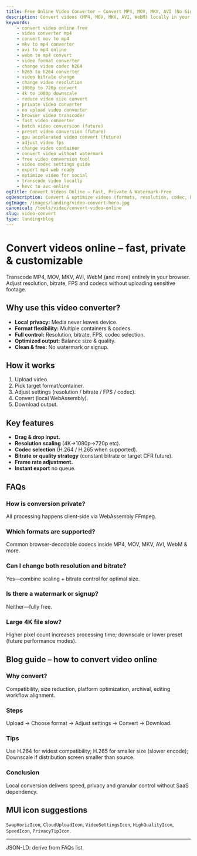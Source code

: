 ```yaml
---
title: Free Online Video Converter – Convert MP4, MOV, MKV, AVI (No Signup)
description: Convert videos (MP4, MOV, MKV, AVI, WebM) locally in your browser. Change resolution, codec, bitrate & FPS. Fast, private & watermark‑free.
keywords:
	- convert video online free
	- video converter mp4
	- convert mov to mp4
	- mkv to mp4 converter
	- avi to mp4 online
	- webm to mp4 convert
	- video format converter
	- change video codec h264
	- h265 to h264 converter
	- video bitrate change
	- change video resolution
	- 1080p to 720p convert
	- 4k to 1080p downscale
	- reduce video size convert
	- private video converter
	- no upload video converter
	- browser video transcoder
	- fast video converter
	- batch video conversion (future)
	- preset video conversion (future)
	- gpu accelerated video convert (future)
	- adjust video fps
	- change video container
	- convert video without watermark
	- free video conversion tool
	- video codec settings guide
	- export mp4 web ready
	- optimize video for social
	- transcode video locally
	- hevc to avc online
ogTitle: Convert Videos Online – Fast, Private & Watermark-Free
ogDescription: Convert & optimize videos (formats, resolution, codec, bitrate, FPS) entirely in-browser. Free & private.
ogImage: /images/landing/video-convert-hero.jpg
canonical: /tools/video/convert-video-online
slug: video-convert
type: landing+blog
---
```


# Convert videos online – fast, private & customizable

Transcode MP4, MOV, MKV, AVI, WebM (and more) entirely in your browser. Adjust resolution, bitrate, FPS and codecs without uploading sensitive footage.

## Why use this video converter?
- **Local privacy:** Media never leaves device.  
- **Format flexibility:** Multiple containers & codecs.  
- **Full control:** Resolution, bitrate, FPS, codec selection.  
- **Optimized output:** Balance size & quality.  
- **Clean & free:** No watermark or signup.  

## How it works
1. Upload video.  
2. Pick target format/container.  
3. Adjust settings (resolution / bitrate / FPS / codec).  
4. Convert (local WebAssembly).  
5. Download output.  

## Key features
- **Drag & drop input.**  
- **Resolution scaling** (4K→1080p→720p etc).  
- **Codec selection** (H.264 / H.265 when supported).  
- **Bitrate or quality strategy** (constant bitrate or target CFR future).  
- **Frame rate adjustment.**  
- **Instant export** no queue.  

## FAQs
### How is conversion private?
All processing happens client‑side via WebAssembly FFmpeg.

### Which formats are supported?
Common browser-decodable codecs inside MP4, MOV, MKV, AVI, WebM & more.

### Can I change both resolution and bitrate?
Yes—combine scaling + bitrate control for optimal size.

### Is there a watermark or signup?
Neither—fully free.

### Large 4K file slow?
Higher pixel count increases processing time; downscale or lower preset (future performance modes).

## Blog guide – how to convert video online
### Why convert?
Compatibility, size reduction, platform optimization, archival, editing workflow alignment.

### Steps
Upload → Choose format → Adjust settings → Convert → Download.

### Tips
Use H.264 for widest compatibility; H.265 for smaller size (slower encode); Downscale if distribution screen smaller than source.

### Conclusion
Local conversion delivers speed, privacy and granular control without SaaS dependency.

## MUI icon suggestions
`SwapHorizIcon`, `CloudUploadIcon`, `VideoSettingsIcon`, `HighQualityIcon`, `SpeedIcon`, `PrivacyTipIcon`.

---
JSON-LD: derive from FAQs list.

